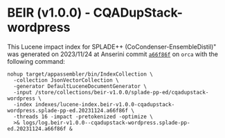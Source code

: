 # BEIR (v1.0.0) - CQADupStack-wordpress

This Lucene impact index for SPLADE++ (CoCondenser-EnsembleDistil)" was generated on 2023/11/24 at Anserini commit [`a66f86f`](https://github.com/castorini/anserini/commit/a66f86fb463db76df521f58992b000dd4ab39548) on `orca` with the following command:

```
nohup target/appassembler/bin/IndexCollection \ 
  -collection JsonVectorCollection \ 
  -generator DefaultLuceneDocumentGenerator \ 
  -input /store/collections/beir-v1.0.0/splade-pp-ed/cqadupstack-wordpress \ 
  -index indexes/lucene-index.beir-v1.0.0-cqadupstack-wordpress.splade-pp-ed.20231124.a66f86f \ 
  -threads 16 -impact -pretokenized -optimize \ 
  >& logs/log.beir-v1.0.0--cqadupstack-wordpress.splade-pp-ed.20231124.a66f86f & 
```
